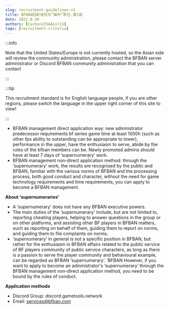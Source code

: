 ```yaml
---
slug: recruitment-guidelines-v1
title: BFBAN招新准则与“编外”职位-第1版
date: 2022-8-30
authors: [Carbon235AALoliS]
tags: [recruitment-criteria]
---
```

<!-- truncate -->

:::info

Note that the United States/Europe is not currently hosted, so the Asian side will review the community administration, please contact the BFBAN server administrator or Discord BFBAN community administration that you can contact

:::

:::tip

This recruitment standard is for English language people, if you are other regions, please switch the language in the upper right corner of this site to view!

:::

  * BFBAN management direct application way: new administrator predecessor requirements bf series game time at least 1000h (such as other fps ability to outstanding can be appropriate to lower), performance in the upper, have the enthusiasm to serve, abide by the rules of the bfban members can be. Newly promoted admins should have at least 7 days of ‘supernumerary’ work.
  * BFBAN management non-direct application method: through the ‘supernumerary’ work, the results are recognised by the public and BFBAN, familiar with the various norms of BFBAN and the processing process, both good conduct and character, without the need for game technology requirements and time requirements, you can apply to become a BFBAN management.

**About ‘supernumeraries’**
  * A ‘supernumerary’ does not have any BFBAN executive powers.
  * The main duties of the ‘supernumerary’ include, but are not limited to, reporting cheating players, helping to answer questions in the group or on other platforms, and assisting other BF players in BFBAN matters, such as reporting on behalf of them, guiding them to report on norms, and guiding them to file complaints on norms.
  * ‘supernumerary’ in general is not a specific position in BFBAN, but rather for the enthusiasm in BFBAN affairs related to the public service of BF players community of public service characters, as long as there is a passion to serve the player community and behavioural example, can be regarded as BFBAN ‘supernumerary’. ‘BFBAN However, if you want to apply to become an administrator's ‘supernumerary’ through the BFBAN management non-direct application method, you need to be bound by the rules of conduct.

**Application methods**
  - Discord Group: discord.gametools.network
  - Email: services@bfban.com
